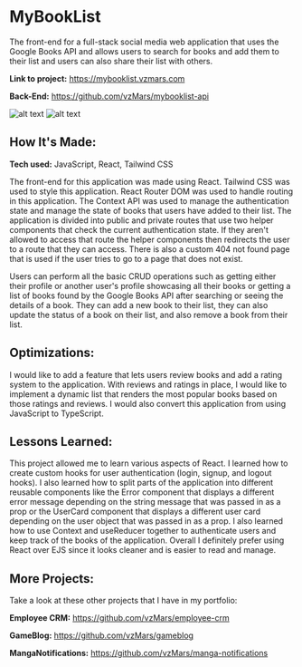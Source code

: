 # MyBookList

The front-end for a full-stack social media web application that uses the Google Books API and allows users to search for books and add them to their list and users can also share their list with others.

**Link to project:** https://mybooklist.vzmars.com

**Back-End:** https://github.com/vzMars/mybooklist-api

![alt text](https://i.imgur.com/bxRXgX2.png)
![alt text](https://i.imgur.com/JCjjs0B.png)

## How It's Made:

**Tech used:** JavaScript, React, Tailwind CSS

The front-end for this application was made using React. Tailwind CSS was used to style this application. React Router DOM was used to handle routing in this application. The Context API was used to manage the authentication state and manage the state of books that users have added to their list. The application is divided into public and private routes that use two helper components that check the current authentication state. If they aren't allowed to access that route the helper components then redirects the user to a route that they can access. There is also a custom 404 not found page that is used if the user tries to go to a page that does not exist.

Users can perform all the basic CRUD operations such as getting either their profile or another user's profile showcasing all their books or getting a list of books found by the Google Books API after searching or seeing the details of a book. They can add a new book to their list, they can also update the status of a book on their list, and also remove a book from their list.

## Optimizations:

I would like to add a feature that lets users review books and add a rating system to the application. With reviews and ratings in place, I would like to implement a dynamic list that renders the most popular books based on those ratings and reviews. I would also convert this application from using JavaScript to TypeScript.

## Lessons Learned:

This project allowed me to learn various aspects of React. I learned how to create custom hooks for user authentication (login, signup, and logout hooks). I also learned how to split parts of the application into different reusable components like the Error component that displays a different error message depending on the string message that was passed in as a prop or the UserCard component that displays a different user card depending on the user object that was passed in as a prop. I also learned how to use Context and useReducer together to authenticate users and keep track of the books of the application. Overall I definitely prefer using React over EJS since it looks cleaner and is easier to read and manage.

## More Projects:

Take a look at these other projects that I have in my portfolio:

**Employee CRM:** https://github.com/vzMars/employee-crm

**GameBlog:** https://github.com/vzMars/gameblog

**MangaNotifications:** https://github.com/vzMars/manga-notifications
